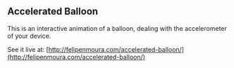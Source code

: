 ## Accelerated Balloon

This is an interactive  animation of a balloon, dealing with the accelerometer of your device.

See it live at: [http://felipenmoura.com/accelerated-balloon/](http://felipenmoura.com/accelerated-balloon/)

